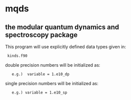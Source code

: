 # mqds

## the modular quantum dynamics and spectroscopy package

This program will use explicitly defined data types given in:

     kinds.f90

double precision numbers will be initialized as:

       e.g.)  variable = 1.e10_dp

single precision numbers will be initialized as:
       
       e.g.) variable = 1.e10_sp


